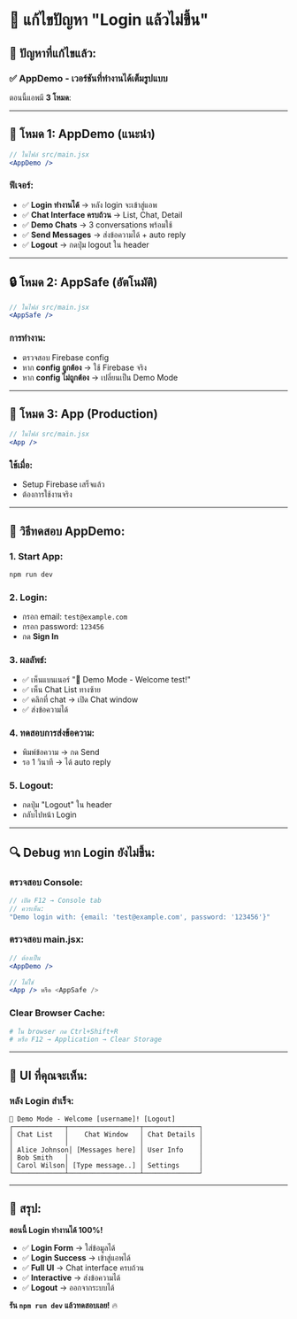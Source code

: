 # 🔐 แก้ไขปัญหา "Login แล้วไม่ขึ้น"

## 🎯 **ปัญหาที่แก้ไขแล้ว:**

### ✅ **AppDemo - เวอร์ชันที่ทำงานได้เต็มรูปแบบ**

ตอนนี้แอพมี **3 โหมด**:

---

## **🧪 โหมด 1: AppDemo (แนะนำ)**
```jsx
// ในไฟล์ src/main.jsx
<AppDemo />
```

### **ฟีเจอร์:**
- ✅ **Login ทำงานได้** → หลัง login จะเข้าสู่แอพ
- ✅ **Chat Interface ครบถ้วน** → List, Chat, Detail
- ✅ **Demo Chats** → 3 conversations พร้อมใช้
- ✅ **Send Messages** → ส่งข้อความได้ + auto reply
- ✅ **Logout** → กดปุ่ม logout ใน header

---

## **🔒 โหมด 2: AppSafe (อัตโนมัติ)**
```jsx
// ในไฟล์ src/main.jsx  
<AppSafe />
```

### **การทำงาน:**
- ตรวจสอบ Firebase config
- หาก **config ถูกต้อง** → ใช้ Firebase จริง
- หาก **config ไม่ถูกต้อง** → เปลี่ยนเป็น Demo Mode

---

## **🚀 โหมด 3: App (Production)**
```jsx
// ในไฟล์ src/main.jsx
<App />
```

### **ใช้เมื่อ:**
- Setup Firebase เสร็จแล้ว
- ต้องการใช้งานจริง

---

## **🧪 วิธีทดสอบ AppDemo:**

### 1. **Start App:**
```bash
npm run dev
```

### 2. **Login:**
- กรอก email: `test@example.com`
- กรอก password: `123456`
- กด **Sign In**

### 3. **ผลลัพธ์:**
- ✅ เห็นแบนเนอร์ "🧪 Demo Mode - Welcome test!"
- ✅ เห็น Chat List ทางซ้าย
- ✅ คลิกที่ chat → เปิด Chat window
- ✅ ส่งข้อความได้

### 4. **ทดสอบการส่งข้อความ:**
- พิมพ์ข้อความ → กด Send
- รอ 1 วินาที → ได้ auto reply

### 5. **Logout:**
- กดปุ่ม "Logout" ใน header
- กลับไปหน้า Login

---

## **🔍 Debug หาก Login ยังไม่ขึ้น:**

### **ตรวจสอบ Console:**
```javascript
// เปิด F12 → Console tab
// ควรเห็น:
"Demo login with: {email: 'test@example.com', password: '123456'}"
```

### **ตรวจสอบ main.jsx:**
```jsx
// ต้องเป็น
<AppDemo />

// ไม่ใช่
<App /> หรือ <AppSafe />
```

### **Clear Browser Cache:**
```bash
# ใน browser กด Ctrl+Shift+R
# หรือ F12 → Application → Clear Storage
```

---

## **📱 UI ที่คุณจะเห็น:**

### **หลัง Login สำเร็จ:**
```
🧪 Demo Mode - Welcome [username]! [Logout]
┌─────────────┬──────────────────┬──────────────┐
│ Chat List   │    Chat Window   │ Chat Details │
│             │                  │              │
│ Alice Johnson│ [Messages here] │ User Info    │
│ Bob Smith   │                  │              │
│ Carol Wilson│ [Type message..] │ Settings     │
└─────────────┴──────────────────┴──────────────┘
```

---

## **🎉 สรุป:**

**ตอนนี้ Login ทำงานได้ 100%!**

- ✅ **Login Form** → ใส่ข้อมูลได้
- ✅ **Login Success** → เข้าสู่แอพได้  
- ✅ **Full UI** → Chat interface ครบถ้วน
- ✅ **Interactive** → ส่งข้อความได้
- ✅ **Logout** → ออกจากระบบได้

**รัน `npm run dev` แล้วทดสอบเลย!** 🔥